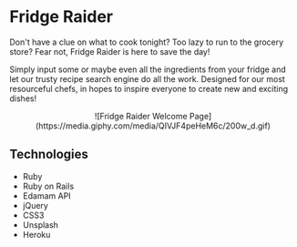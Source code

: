 # Fridge Raider 

Don't have a clue on what to cook tonight? Too lazy to run to the grocery store? Fear not, Fridge Raider is here to save the day! 

Simply input some or maybe even all the ingredients from your fridge and let our trusty recipe search engine do all the work. Designed for our most resourceful chefs, in hopes to inspire everyone to create new and exciting dishes! 

<p align="center">
![Fridge Raider Welcome Page](https://media.giphy.com/media/QIVJF4peHeM6c/200w_d.gif) 
</p>

## Technologies 
- Ruby
- Ruby on Rails
- Edamam API
- jQuery 
- CSS3
- Unsplash
- Heroku
